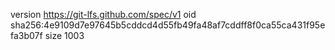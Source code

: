 version https://git-lfs.github.com/spec/v1
oid sha256:4e9109d7e97645b5cddcd4d55fb49fa48af7cddff8f0ca55ca431f95efa3b07f
size 1003
